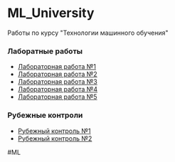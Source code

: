 # ML_University
Работы по курсу "Технологии машинного обучения"  
### Лаборатные работы
- [Лабораторная работа №1](https://github.com/LordTemych/ML_University/tree/main/Lab1)  
- [Лабораторная работа №2](https://github.com/LordTemych/ML_University/tree/main/lab2)  
- [Лабораторная работа №3](https://github.com/LordTemych/ML_University/tree/main/lab3)  
- [Лабораторная работа №4](https://github.com/LordTemych/ML_University/tree/main/lab4)  
- [Лабораторная работа №5](https://github.com/LordTemych/ML_University/tree/main/lab5)   
### Рубежные контроли
- [Рубежный контроль №1](https://github.com/LordTemych/ML_University/tree/main/RK1)  
- [Рубежный контроль №2](https://github.com/LordTemych/ML_University/tree/main/RK2) 

#ML
